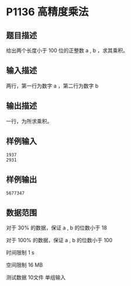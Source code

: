 # P1136 高精度乘法

## 题目描述

给出两个长度小于 100 位的正整数 a , b ，求其乘积。

## 输入描述

两行，第一行为数字 a ，第二行为数字 b

## 输出描述

一行，为所求乘积。

## 样例输入

```
1937
2931
```

## 样例输出

```
5677347
```

## 数据范围

对于 30% 的数据，保证 a , b 的位数小于 18

对于 100% 的数据，保证 a , b 的位数小于 100


时间限制  1 s

空间限制  16 MB

测试数据  10文件 单组输入
